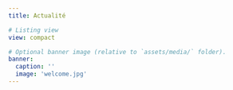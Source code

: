 ```yaml
---
title: Actualité

# Listing view
view: compact

# Optional banner image (relative to `assets/media/` folder).
banner:
  caption: ''
  image: 'welcome.jpg'
---
```

